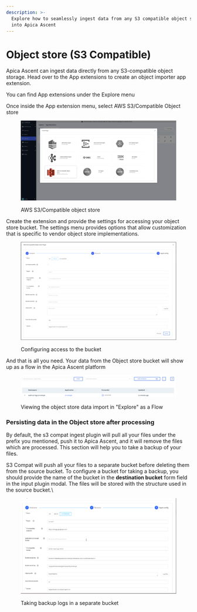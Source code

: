 ```yaml
---
description: >-
  Explore how to seamlessly ingest data from any S3 compatible object storage
  into Apica Ascent
---
```


# Object store (S3 Compatible)

Apica Ascent can ingest data directly from any S3-compatible object storage. Head over to the App extensions to create an object importer app extension.&#x20;

You can find App extensions under the Explore menu

Once inside the App extension menu, select AWS S3/Compatible Object store

<figure><img src="../.gitbook/assets/Screen Shot 2023-01-02 at 1.58.18 PM.png" alt=""><figcaption><p>AWS S3/Compatible object store</p></figcaption></figure>

Create the extension and provide the settings for accessing your object store bucket. The settings menu provides options that allow customization that is specific to vendor object store implementations.

<figure><img src="../.gitbook/assets/Screen Shot 2023-01-02 at 1.58.53 PM.png" alt=""><figcaption><p>Configuring access to the bucket</p></figcaption></figure>

And that is all you need. Your data from the Object store bucket will show up as a flow in the Apica Ascent platform

<figure><img src="../.gitbook/assets/Screen Shot 2023-01-02 at 2.05.18 PM.png" alt=""><figcaption><p>Viewing the object store data import in "Explore" as a Flow</p></figcaption></figure>

### Persisting data in the Object store after processing

By default, the s3 compat ingest plugin will pull all your files under the prefix you mentioned, push it to Apica Ascent, and it will remove the files which are processed. This section will help you to take a backup of your files.

S3 Compat will push all your files to a separate bucket before deleting them from the source bucket. To configure a bucket for taking a backup, you should provide the name of the bucket in the **destination bucket** form field in the input plugin modal. The files will be stored with the structure used in the source bucket.\


<figure><img src="../.gitbook/assets/image (67).png" alt=""><figcaption><p>Taking backup logs in a separate bucket</p></figcaption></figure>

